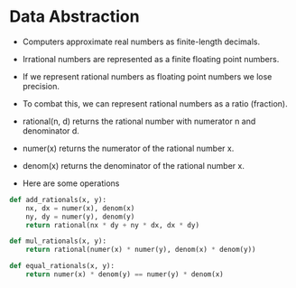 # Data Abstraction

* Computers approximate real numbers as finite-length decimals.
* Irrational numbers are represented as a finite floating point numbers.
* If we represent rational numbers as floating point numbers we lose precision.
* To combat this, we can represent rational numbers as a ratio (fraction).


* rational(n, d) returns the rational number with numerator n and denominator d.
* numer(x) returns the numerator of the rational number x.
* denom(x) returns the denominator of the rational number x.

* Here are some operations
```python
def add_rationals(x, y):
    nx, dx = numer(x), denom(x)
    ny, dy = numer(y), denom(y)
    return rational(nx * dy + ny * dx, dx * dy)

def mul_rationals(x, y):
    return rational(numer(x) * numer(y), denom(x) * denom(y))

def equal_rationals(x, y):
    return numer(x) * denom(y) == numer(y) * denom(x)
```
